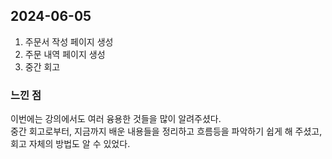 ## 2024-06-05
1. 주문서 작성 페이지 생성
2. 주문 내역 페이지 생성
3. 중간 회고

### 느낀 점
이번에는 강의에서도 여러 융용한 것들을 많이 알려주셨다.  
중간 회고로부터, 지금까지 배운 내용들을 정리하고 흐름등을 파악하기 쉽게 해 주셨고, 회고 자체의 방법도 알 수 있었다.